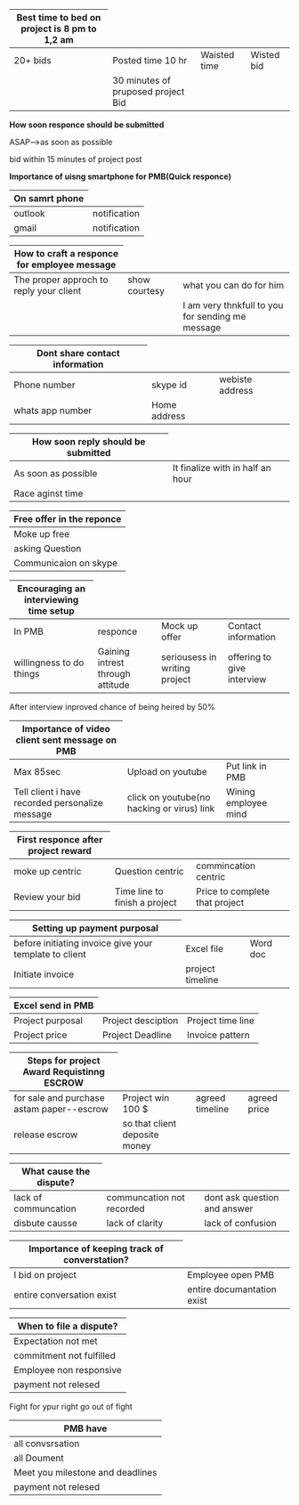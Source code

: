  <table>
    <thead>
      <tr>
        <th>Best time to bed on project is 8 pm to 1,2 am</th>        
      </tr>
    </thead>
    <tbody>
        <tr>
            <td>20+ bids</td>
            <td>Posted time 10 hr</td>
            <td>Waisted time</td>
            <td>Wisted bid</td>
        </tr
        </tr
        </tr>
        <tr>
            <td></td>
            <td>30 minutes of pruposed project Bid</td>
          </tr>
    </tbody>
  </table>
  
  **How soon responce should be submitted** 

  ASAP-->as soon as possible
  
  bid within 15 minutes of project post
  
  **Importance of uisng smartphone for PMB(Quick responce)**
  
   <table>
    <thead>
      <tr>
        <th> On samrt phone </th>
      </tr>
    </thead>
    <tbody>
        <tr>
            <td>outlook</td>
            <td>notification</td>
        </tr>
        <tr>
            <td>gmail</td>
            <td>notification</td>
        </tr>
    </tbody>
  </table>
 

   <table>
    <thead>
      <tr>
        <th> How to craft a responce for employee message </th>
      </tr>
    </thead>
    <tbody>
        <tr>
            <td>The proper approch to reply your client </td>
            <td>show courtesy</td>
            <td>what you can do for him</td>
        </tr>
        <tr>
            <td> </td>
            <td></td>
            <td>I am very thnkfull to you for sending me message</td>
        </tr>
    </tbody>
  </table>
  
   <table>
    <thead>
      <tr>
        <th> Dont share contact information </th>
      </tr>
    </thead>
    <tbody>
        <tr>
            <td>Phone number </td>
            <td>skype id</td>
            <td>webiste address</td>
        </tr>
        <tr>
            <td>whats app number </td>
            <td>Home address</td>
        </tr>
    </tbody>
  </table>
 
     
  <table>
    <thead>
      <tr>
        <th> How soon reply should be submitted</th>
      </tr>
    </thead>
    <tbody>
        <tr>
            <td>As soon as possible</td>
            <td>It finalize with in half an hour</td>
        </tr>
        <tr>
            <td>Race aginst time </td>
        </tr>
    </tbody>
  </table>
  
  <table>
    <thead>
      <tr>
        <th> Free offer in the reponce</th>
      </tr>
    </thead>
    <tbody>
        <tr>
            <td>Moke up free</td>
        </tr>
        <tr>
            <td>asking Question </td>
        </tr>
        <tr>
            <td>Communicaion on skype </td>
        </tr>
    </tbody>
  </table>

  <table>
    <thead>
      <tr>
        <th> Encouraging an interviewing time setup</th>
      </tr>
    </thead>
    <tbody>
        <tr>
            <td>In PMB</td>
            <td>responce </td>
            <td>Mock up offer</td>
            <td>Contact information</td>
        </tr>
        <tr>
            <td>willingness to do things</td>
            <td>Gaining intrest through attitude</td>
            <td>seriousess in writing project</td>
            <td>offering to give interview</td>        
        </tr>
    </tbody>
  </table>

After interview inproved chance of being heired by 50%

  <table>
    <thead>
      <tr>
        <th> Importance of video client sent message on PMB</th>
      </tr>
    </thead>
    <tbody>
        <tr>
            <td>Max 85sec</td>
            <td>Upload on youtube </td>
            <td>Put link in PMB</td>         
        </tr>
        <tr>
            <td>Tell client i have recorded personalize message</td>
            <td>click on youtube(no hacking or virus) link </td>
            <td>Wining employee mind</td>      
        </tr>
    </tbody>
  </table>


  <table>
    <thead>
      <tr>
        <th>First responce after project reward</th>
      </tr>
    </thead>
    <tbody>
        <tr>
            <td>moke up centric</td>
            <td>Question centric </td>
            <td>commincation centric</td>         
        </tr>
        <tr>
            <td>Review your bid</td>
            <td>Time line to finish a project</td>
            <td>Price to complete that project</td>      
        </tr>
    </tbody>
  </table>


<table>
    <thead>
      <tr>
        <th>Setting up payment purposal</th>
      </tr>
    </thead>
    <tbody>
        <tr>
            <td>before initiating invoice give your template to client</td>
            <td>Excel file </td>
            <td>Word doc</td>         
        </tr>
        <tr>
            <td>Initiate invoice </td>
            <td>project timeline</td>                
        </tr>
    </tbody>
</table>

<table>
    <thead>
      <tr>
        <th>Excel send in PMB</th>
      </tr>
    </thead>
    <tbody>
        <tr>
            <td>Project purposal</td>
            <td>Project desciption </td>
            <td>Project time line</td>         
        </tr>
        <tr>
            <td>Project price </td>
            <td>Project Deadline</td>  
            <td>Invoice pattern</td>   
        </tr>
    </tbody>
</table>

<table>
    <thead>
      <tr>
        <th>Steps for project Award Requistinng ESCROW</th>
      </tr>
    </thead>
    <tbody>
        <tr>
            <td>for sale and purchase astam paper--escrow</td>
            <td>Project win 100 $ </td>
            <td>agreed timeline</td>         
            <td>agreed price</td>         
        </tr>
        <tr>
            <td>release escrow</td>
            <td>so that client deposite money</td>   
        </tr>
    </tbody>
</table>

  
  <table>
    <thead>
      <tr>
        <th>What cause the dispute?</th>
      </tr>
    </thead>
    <tbody>
        <tr>
            <td>lack of communcation</td>
            <td>communcation not recorded</td>
            <td>dont ask question and answer</td>               
        </tr>
        <tr>
            <td>disbute causse </td>
            <td>lack of clarity</td>
            <td>lack of confusion</td>  
        </tr>
    </tbody>
</table>

<table>
    <thead>
      <tr>
        <th>Importance of keeping track of converstation?</th>
      </tr>
    </thead>
    <tbody>
        <tr>
            <td>I bid on project</td>
            <td>Employee open PMB</td>          
        </tr>
        <tr>
            <td>entire conversation exist </td>
            <td>entire documantation exist</td>
        </tr>
    </tbody>
</table>

<table>
    <thead>
      <tr>
        <th>When to file a dispute?</th>
      </tr>
    </thead>
    <tbody>
        <tr>
            <td>Expectation not met</td>       
        </tr>
             <tr>
            <td>commitment not fulfilled</td>         
        </tr>        <tr>
            <td>Employee non responsive</td>
        </tr>        <tr>
            <td>payment not relesed</td>          
        </tr>
    </tbody>
</table>
  
Fight for ypur right go out of fight

<table>
    <thead>
      <tr>
        <th>PMB have</th>
      </tr>
    </thead>
    <tbody>
        <tr>
            <td>all convsrsation</td>
            </tr>
             <tr>
            <td>all Doument</td>         
        </tr>
             <tr>
            <td>Meet you milestone and deadlines</td>
        </tr>
             <tr>
            <td>payment not relesed</td>          
        </tr>
    </tbody>
</table>
